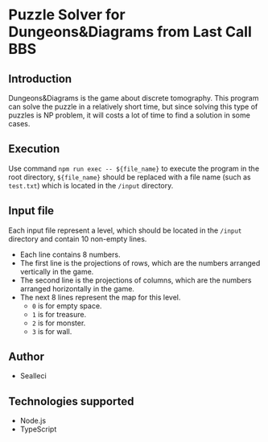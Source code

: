 # Puzzle Solver for Dungeons&Diagrams from Last Call BBS

## Introduction

Dungeons&Diagrams is the game about discrete tomography. This program can solve the puzzle in a relatively short time, but since solving this type of puzzles is NP problem, it will costs a lot of time to find a solution in some cases.

## Execution

Use command `npm run exec -- ${file_name}` to execute the program in the root directory, `${file_name}` should be replaced with a file name (such as `test.txt`) which is located in the `/input` directory.

## Input file

Each input file represent a level, which should be located in the `/input` directory and contain 10 non-empty lines.

- Each line contains 8 numbers.
- The first line is the projections of rows, which are the numbers arranged vertically in the game.
- The second line is the projections of columns, which are the numbers arranged horizontally in the game.
- The next 8 lines represent the map for this level.
  - `0` is for empty space.
  - `1` is for treasure.
  - `2` is for monster.
  - `3` is for wall.

## Author

- Sealleci

## Technologies supported

- Node.js
- TypeScript

